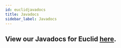 ```yaml
---
id: euclidjavadocs
title: Javadocs
sidebar_label: Javadocs
---
```


## View our Javadocs for Euclid [here](https://ihmcroboticsdocs.github.io/euclid/javadocs/overview-summary.html).
